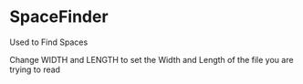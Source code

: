 # SpaceFinder
Used to Find Spaces

Change WIDTH and LENGTH to set the Width and Length of the file you are trying to read


